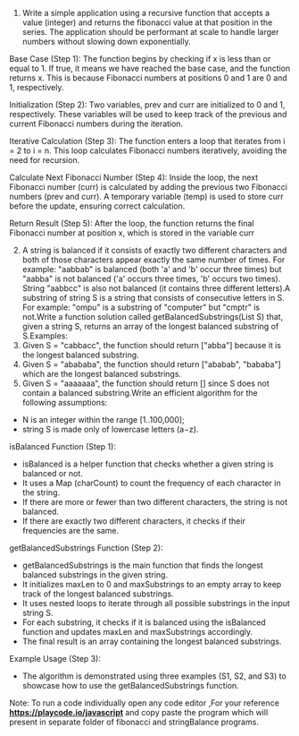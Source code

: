 1. Write a simple application using a recursive function that accepts a value (integer) and returns the fibonacci value at that position in the series.
The application should be performant at scale to handle larger numbers without slowing down exponentially.

 Base Case (Step 1):
 The function begins by checking if x is less than or equal to 1. If true, it means we have reached the base case, and the 
 function returns x. This is because Fibonacci numbers at positions 0 and 1 are 0 and 1, respectively.
 
 Initialization (Step 2):
 Two variables, prev and curr are initialized to 0 and 1, respectively. These variables will be used to keep track of the 
 previous and current Fibonacci numbers during the iteration.
 
 Iterative Calculation (Step 3):
 The function enters a loop that iterates from i = 2 to i = n. This loop calculates Fibonacci numbers iteratively, avoiding 
 the need for recursion.
 
 Calculate Next Fibonacci Number (Step 4):
 Inside the loop, the next Fibonacci number (curr) is calculated by adding the previous two Fibonacci numbers (prev and 
 curr). A temporary variable (temp) is used to store curr before the update, ensuring correct calculation.
 
 Return Result (Step 5):
 After the loop, the function returns the final Fibonacci number at position x, which is stored in the variable curr


2. A string is balanced if it consists of exactly two different characters and both of those characters appear exactly the same number of times. For example: "aabbab" is balanced (both 'a' and 'b' occur three times) but "aabba" is not balanced ('a' occurs three times, 'b' occurs two times). String "aabbcc" is also not balanced (it contains three different letters).A substring of string S is a string that consists of consecutive letters in S. For example: "ompu" is a substring of "computer" but "cmptr" is not.Write a function solution called getBalancedSubstrings(List<String> S) that, given a string S, returns an array of the longest balanced substring of S.Examples:
1. Given S = "cabbacc", the function should return ["abba"] because it is the longest balanced substring.
2. Given S = "abababa", the function should return ["ababab", "bababa"] which are the longest balanced substrings.
3. Given S = "aaaaaaa", the function should return [] since S does not contain a balanced substring.Write an efficient algorithm for the following assumptions:
 - N is an integer within the range [1..100,000];
 - string S is made only of lowercase letters (a−z).

isBalanced Function (Step 1):

* isBalanced is a helper function that checks whether a given string is balanced or not.
* It uses a Map (charCount) to count the frequency of each character in the string.
* If there are more or fewer than two different characters, the string is not balanced.
* If there are exactly two different characters, it checks if their frequencies are the same.

getBalancedSubstrings Function (Step 2):

* getBalancedSubstrings is the main function that finds the longest balanced substrings in the given string.
* It initializes maxLen to 0 and maxSubstrings to an empty array to keep track of the longest balanced substrings.
* It uses nested loops to iterate through all possible substrings in the input string S.
* For each substring, it checks if it is balanced using the isBalanced function and updates maxLen and maxSubstrings 
  accordingly.
* The final result is an array containing the longest balanced substrings.

Example Usage (Step 3):

* The algorithm is demonstrated using three examples (S1, S2, and S3) to showcase how to use the getBalancedSubstrings function.



Note: To run a code individually open any code editor ,For your reference **https://playcode.io/javascript** and copy paste the program which will present in separate folder of fibonacci and stringBalance programs.
